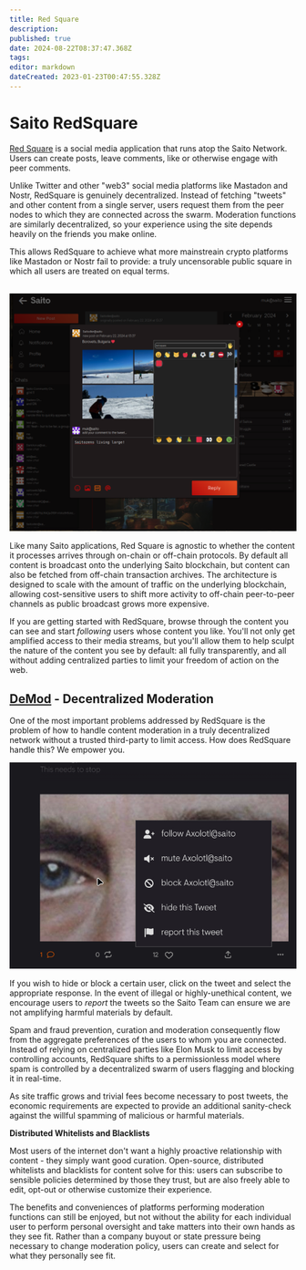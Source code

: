 ```yaml
---
title: Red Square
description: 
published: true
date: 2024-08-22T08:37:47.368Z
tags: 
editor: markdown
dateCreated: 2023-01-23T00:47:55.328Z
---
```


# Saito RedSquare
  
[Red Square](https://saito.io/redsquare/) is a social media application that runs atop the Saito Network. Users can create posts, leave comments, like or otherwise engage with peer comments.

Unlike Twitter and other "web3" social media platforms like Mastadon and Nostr, RedSquare is genuinely decentralized. Instead of fetching "tweets" and other content from a single server, users request them from the peer nodes to which they are connected across the swarm. Moderation functions are similarly decentralized, so your experience using the site depends heavily on the friends you make online.

This allows RedSquare to achieve what more mainstreain crypto platforms like Mastadon or Nostr fail to provide: a truly uncensorable public square in which all users are treated on equal terms.
 
<br><img src="/redsquare.png" alt="Screenshot of Red Square app: typing a reply with an emote to an image gallery post. Notification and home menus, chats, game invites, leaderboards, calender and more can be seen in the background.">
<br>

Like many Saito applications, Red Square is agnostic to whether the content it processes arrives through on-chain or off-chain protocols. By default all content is broadcast onto the underlying Saito blockchain, but content can also be fetched from off-chain transaction archives. The architecture is designed to scale with the amount of traffic on the underlying blockchain, allowing cost-sensitive users to shift more activity to off-chain peer-to-peer channels as public broadcast grows more expensive.
    
If you are getting started with RedSquare, browse through the content you can see and start *following* users whose content you like. You'll not only get amplified access to their media streams, but you'll allow them to help sculpt the nature of the content you see by default: all fully transparently, and all without adding centralized parties to limit your freedom of action on the web.

## [DeMod](https://saito.tech/saito-modtools-decentralized-moderation/) - Decentralized Moderation

One of the most important problems addressed by RedSquare is the problem of how to handle content moderation in a truly decentralized network without a trusted third-party to limit access. How does RedSquare handle this? We empower you.
  
![self-moderate.jpg](/self-moderate.jpg) 

If you wish to hide or block a certain user, click on the tweet and select the appropriate response. In the event of illegal or highly-unethical content, we encourage users to *report* the tweets so the Saito Team can ensure we are not amplifying harmful materials by default.

Spam and fraud prevention, curation and moderation consequently flow from the aggregate preferences of the users to whom you are connected. Instead of relying on centralized parties like Elon Musk to limit access by controlling accounts, RedSquare shifts to a permissionless model where spam is controlled by a decentralized swarm of users flagging and blocking it in real-time.

As site traffic grows and trivial fees become necessary to post tweets, the economic requirements are expected to provide an additional sanity-check against the willful spamming of malicious or harmful materials.

**Distributed Whitelists and Blacklists**

Most users of the internet don't want a highly proactive relationship with content - they simply want good curation. Open-source, distributed whitelists and blacklists for content solve for this: users can subscribe to sensible policies determined by those they trust, but are also freely able to edit, opt-out or otherwise customize their experience.

The benefits and conveniences of platforms performing moderation functions can still be enjoyed, but not without the ability for each individual user to perform personal oversight and take matters into their own hands as they see fit. Rather than a company buyout or state pressure being necessary to change moderation policy, users can create and select for what they personally see fit.
